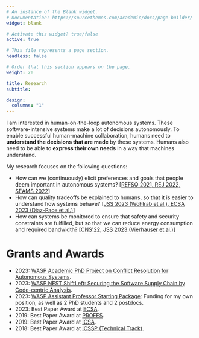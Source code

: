 ```yaml
---
# An instance of the Blank widget.
# Documentation: https://sourcethemes.com/academic/docs/page-builder/
widget: blank

# Activate this widget? true/false
active: true

# This file represents a page section.
headless: false

# Order that this section appears on the page.
weight: 20

title: Research
subtitle: 

design:
  columns: "1"
---
```

I am interested in human-on-the-loop autonomous systems. These software-intensive systems make a lot of decisions autonomously.
To enable successful human-machine collaboration, humans need to **understand the decisions that are made** by these systems.
Humans also need to be able to **express their own needs** in a way that machines understand.

My research focuses on the following questions:
* How can we (continuously) elicit preferences and goals that people deem important in autonomous systems? [[REFSQ 2021](/publication/wohlrab-2021-refsq/)[, REJ 2022](/publication/wohlrab-2021-rej/)[, SEAMS 2022](/publication/wohlrab-2022-seams/)]
* How can quality tradeoffs be explained to humans, so that it is easier to understand how systems behave? [[JSS 2023 (Wohlrab et al.)](/publication/wohlrab-2023-jss/)[, ECSA 2023 (Diaz-Pace et al.)](/publication/diazpace-2023-ecsa/)]
* How can systems be monitored to ensure that safety and security constraints are fulfilled, but so that we can reduce energy consumption and required bandwidth? [[CNS'22](/publication/vierhauser-2022-cns/)[, JSS 2023 (Vierhauser et al.)](/publication/vierhauser-2023-jss/)]

# Grants and Awards
* 2023: [WASP Academic PhD Project on Conflict Resolution for Autonomous Systems](https://wasp-sweden.org/opportunities/calls/).
* 2023: [WASP NEST ShiftLeft: Securing the Software Supply Chain by Code-centric Analysis](https://wasp-sweden.org/).
* 2023: [WASP Assistant Professor Starting Package](https://wasp-sweden.org/opportunities/calls/): Funding for my own position, as well as 2 PhD students and 2 postdocs.
* 2023: Best Paper Award at [ECSA](https://rebekkaa.github.io/files/DiazPace2023-ECSA.pdf).
* 2019: Best Paper Award at [PROFES](https://link.springer.com/chapter/10.1007/978-3-030-35333-9_26).
* 2019: Best Paper Award at [ICSA](https://ieeexplore.ieee.org/abstract/document/8703919).
* 2018: Best Paper Award at [ICSSP (Technical Track)](https://dl.acm.org/doi/10.1145/3202710.3203155).